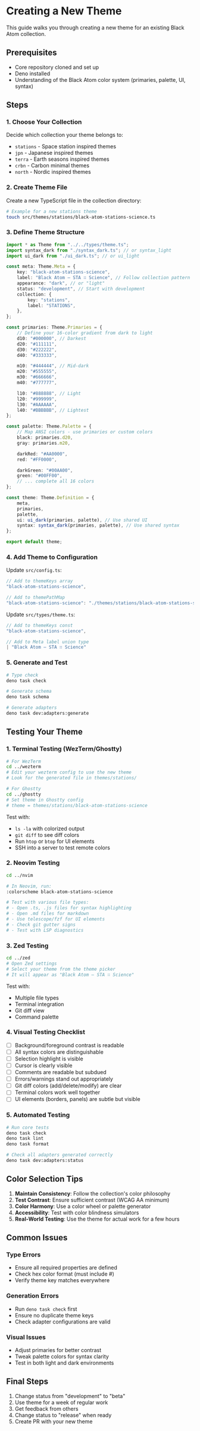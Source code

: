 # Creating a New Theme

This guide walks you through creating a new theme for an existing Black Atom collection.

## Prerequisites

- Core repository cloned and set up
- Deno installed
- Understanding of the Black Atom color system (primaries, palette, UI, syntax)

## Steps

### 1. Choose Your Collection

Decide which collection your theme belongs to:

- `stations` - Space station inspired themes
- `jpn` - Japanese inspired themes
- `terra` - Earth seasons inspired themes
- `crbn` - Carbon minimal themes
- `north` - Nordic inspired themes

### 2. Create Theme File

Create a new TypeScript file in the collection directory:

```bash
# Example for a new stations theme
touch src/themes/stations/black-atom-stations-science.ts
```

### 3. Define Theme Structure

```typescript
import * as Theme from "../../types/theme.ts";
import syntax_dark from "./syntax_dark.ts"; // or syntax_light
import ui_dark from "./ui_dark.ts"; // or ui_light

const meta: Theme.Meta = {
    key: "black-atom-stations-science",
    label: "Black Atom — STA ∷ Science", // Follow collection pattern
    appearance: "dark", // or "light"
    status: "development", // Start with development
    collection: {
        key: "stations",
        label: "STATIONS",
    },
};

const primaries: Theme.Primaries = {
    // Define your 16-color gradient from dark to light
    d10: "#000000", // Darkest
    d20: "#111111",
    d30: "#222222",
    d40: "#333333",

    m10: "#444444", // Mid-dark
    m20: "#555555",
    m30: "#666666",
    m40: "#777777",

    l10: "#888888", // Light
    l20: "#999999",
    l30: "#AAAAAA",
    l40: "#BBBBBB", // Lightest
};

const palette: Theme.Palette = {
    // Map ANSI colors - use primaries or custom colors
    black: primaries.d20,
    gray: primaries.m20,

    darkRed: "#AA0000",
    red: "#FF0000",

    darkGreen: "#00AA00",
    green: "#00FF00",
    // ... complete all 16 colors
};

const theme: Theme.Definition = {
    meta,
    primaries,
    palette,
    ui: ui_dark(primaries, palette), // Use shared UI
    syntax: syntax_dark(primaries, palette), // Use shared syntax
};

export default theme;
```

### 4. Add Theme to Configuration

Update `src/config.ts`:

```typescript
// Add to themeKeys array
"black-atom-stations-science",

// Add to themePathMap
"black-atom-stations-science": "./themes/stations/black-atom-stations-science",
```

Update `src/types/theme.ts`:

```typescript
// Add to themeKeys const
"black-atom-stations-science",

// Add to Meta label union type
| "Black Atom — STA ∷ Science"
```

### 5. Generate and Test

```bash
# Type check
deno task check

# Generate schema
deno task schema

# Generate adapters
deno task dev:adapters:generate
```

## Testing Your Theme

### 1. Terminal Testing (WezTerm/Ghostty)

```bash
# For WezTerm
cd ../wezterm
# Edit your wezterm config to use the new theme
# Look for the generated file in themes/stations/

# For Ghostty  
cd ../ghostty
# Set theme in Ghostty config
# theme = themes/stations/black-atom-stations-science
```

Test with:

- `ls -la` with colorized output
- `git diff` to see diff colors
- Run `htop` or `btop` for UI elements
- SSH into a server to test remote colors

### 2. Neovim Testing

```bash
cd ../nvim

# In Neovim, run:
:colorscheme black-atom-stations-science

# Test with various file types:
# - Open .ts, .js files for syntax highlighting
# - Open .md files for markdown
# - Use telescope/fzf for UI elements
# - Check git gutter signs
# - Test with LSP diagnostics
```

### 3. Zed Testing

```bash
cd ../zed
# Open Zed settings
# Select your theme from the theme picker
# It will appear as "Black Atom — STA ∷ Science"
```

Test with:

- Multiple file types
- Terminal integration
- Git diff view
- Command palette

### 4. Visual Testing Checklist

- [ ] Background/foreground contrast is readable
- [ ] All syntax colors are distinguishable
- [ ] Selection highlight is visible
- [ ] Cursor is clearly visible
- [ ] Comments are readable but subdued
- [ ] Errors/warnings stand out appropriately
- [ ] Git diff colors (add/delete/modify) are clear
- [ ] Terminal colors work well together
- [ ] UI elements (borders, panels) are subtle but visible

### 5. Automated Testing

```bash
# Run core tests
deno task check
deno task lint
deno task format

# Check all adapters generated correctly
deno task dev:adapters:status
```

## Color Selection Tips

1. **Maintain Consistency**: Follow the collection's color philosophy
2. **Test Contrast**: Ensure sufficient contrast (WCAG AA minimum)
3. **Color Harmony**: Use a color wheel or palette generator
4. **Accessibility**: Test with color blindness simulators
5. **Real-World Testing**: Use the theme for actual work for a few hours

## Common Issues

### Type Errors

- Ensure all required properties are defined
- Check hex color format (must include #)
- Verify theme key matches everywhere

### Generation Errors

- Run `deno task check` first
- Ensure no duplicate theme keys
- Check adapter configurations are valid

### Visual Issues

- Adjust primaries for better contrast
- Tweak palette colors for syntax clarity
- Test in both light and dark environments

## Final Steps

1. Change status from "development" to "beta"
2. Use theme for a week of regular work
3. Get feedback from others
4. Change status to "release" when ready
5. Create PR with your new theme
